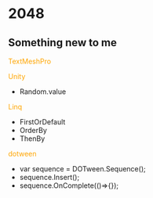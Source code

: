 # 2048


## Something new to me

<font color=Orange>TextMeshPro</font>

<font color=Orange>Unity</font>
- Random.value


<font color=Orange>Linq</font>
- FirstOrDefault
- OrderBy
- ThenBy

<font color=Orange>dotween</font>
- var sequence = DOTween.Sequence();
- sequence.Insert();
- sequence.OnComplete(()=>{});